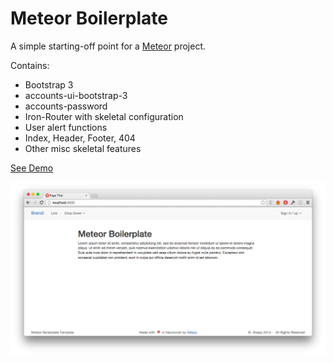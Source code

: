 # Meteor Boilerplate

A simple starting-off point for a [Meteor](http://www.meteor.com) project.

Contains:
- Bootstrap 3
- accounts-ui-bootstrap-3
- accounts-password
- Iron-Router with skeletal configuration
- User alert functions
- Index, Header, Footer, 404
- Other misc skeletal features

[See Demo](http://altapp-boilerplate.meteor.com)

![Screenshot](Screenshot.png)
